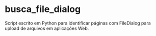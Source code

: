 # busca_file_dialog
Script escrito em Python para identificar páginas com FileDialog para upload de arquivos em aplicações Web.
